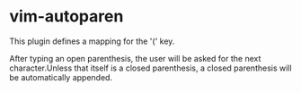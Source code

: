 # vim-autoparen

This plugin defines a mapping for the '(' key.

After typing an open parenthesis, the user will be asked for the next character.Unless that itself is a closed parenthesis, a closed parenthesis will be automatically appended.
